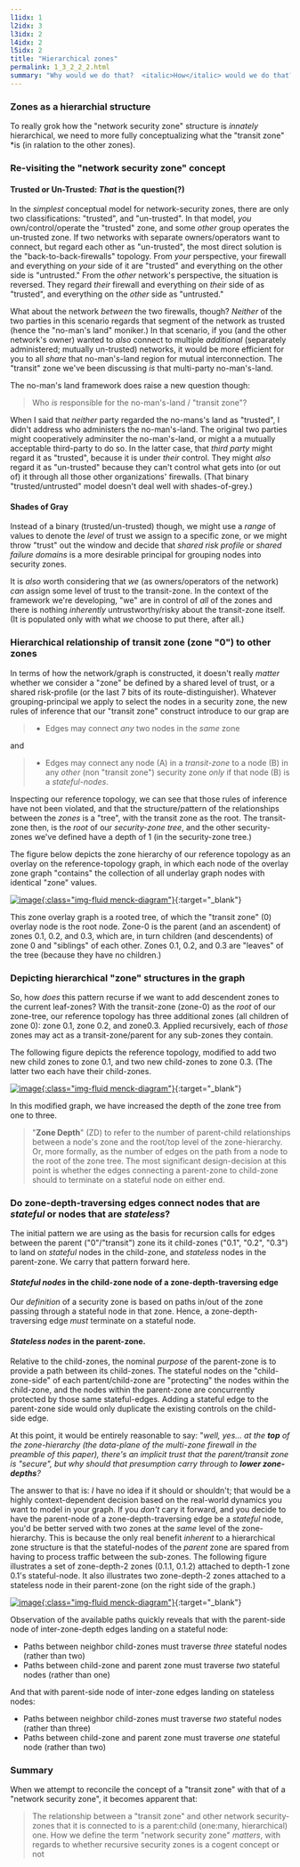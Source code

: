 ```yaml
---
l1idx: 1
l2idx: 3
l3idx: 2
l4idx: 2
l5idx: 2
title: "Hierarchical zones"
permalink: 1_3_2_2_2.html
summary: "Why would we do that?  <italic>How</italic> would we do that?  ... <emphais>WOULD</emphasis> we do that?"
---
```


### Zones as a hierarchial structure

To really grok how the "network security zone" structure is *innately* hierarchical, we need to more fully conceptualizing what the "transit zone" *is  (in ralation to the other zones).

### Re-visiting the "network security zone" concept

#### Trusted or Un-Trusted: *That* is the question(?)

In the *simplest* conceptual model for network-security zones, there are only two classifications:  "trusted", and "un-trusted".  In that model,  *you* own/control/operate the "trusted" zone, and some *other* group operates the un-trusted zone.  If two networks with separate owners/operators want to connect, but regard each other as "un-trusted", the most direct solution is the "back-to-back-firewalls" topology.   From *your* perspective, your firewall and everything on *your* side of it are "trusted" and everything on the other side is "untrusted."  From the *other* network's perspective, the situation is reversed.  They regard *their* firewall and everything on *their* side of as "trusted", and everything on the *other* side as "untrusted."

What about the network *between* the two firewalls, though?  *Neither* of the two parties in this scenario regards that segment of the network as trusted (hence the "no-man's land" moniker.)  In that scenario, if you (and the other network's owner) wanted to *also* connect to multiple *additional* (separately administered; mutually un-trusted) networks, it would be more efficient for you to all *share* that no-man's-land region for mutual interconnection.  The "transit" zone we've been discussing *is* that multi-party no-man's-land.

The no-man's land framework does raise a new question though:

>Who *is* responsible for the no-man's-land / "transit zone"?

When I said that *neither* party regarded the no-mans's land as "trusted", I didn't address who administers the no-man's-land.  The original two parties might cooperatively adminsiter the no-man's-land, or might a a mutually acceptable third-party to do so. In the latter case, that *third party* might regard it as "trusted", because it is under *their* control.  They might *also* regard it as "un-trusted" because they can't control what gets into (or out of) it through all those other organizations' firewalls.  (That binary "trusted/untrusted" model doesn't deal well with shades-of-grey.)

#### Shades of Gray

Instead of a binary (trusted/un-trusted) though, we might use a *range* of values to denote the *level* of trust we assign to a specific zone, or we might throw "trust" out the window and decide that *shared risk profile* or *shared failure domains* is a more desirable principal for grouping nodes into security zones.

It is *also* worth considering that *we* (as owners/operators of the network) *can* assign some level of trust to the transit-zone.  In the context of the framework we're developing, "we" are in control of *all* of the zones and there is nothing *inherently* untrustworthy/risky about the transit-zone itself.  (It is populated only with what *we* choose to put there, after all.)

### Hierarchical relationship of transit zone (zone "0") to other zones

In terms of how the network/graph is constructed, it doesn't really *matter* whether we consider a "zone" be defined by a shared level of trust, or a shared risk-profile (or the last 7 bits of its route-distinguisher).  Whatever grouping-principal we apply to select the nodes in a security zone, the new rules of inference that our "transit zone" construct introduce to our grap are

>* Edges may connect *any* two nodes in the *same* zone

and

>* Edges may connect any node (A) in a *transit-zone* to a node (B) in any *other* (non "transit zone") security zone *only* if that node (B) is a  *stateful-nodes*. 

Inspecting our reference topology, we can see that those rules of inference have not been violated, and that the structure/pattern of the relationships between the *zones* is a "tree", with the transit zone as the root.  The transit-zone then, is the *root* of our *security-zone tree*, and the other security-zones we've defined have a depth of 1 (in the security-zone tree.)

The figure below depicts the zone hierarchy of our reference topology as an overlay on the reference-topology graph, in which each node of the overlay zone graph "contains" the collection of all underlay graph nodes with identical "zone" values.

[![image](./grphth-25-zone-tree-1.svg){:class="img-fluid menck-diagram"}](./pages/1/3/grphth-25-zone-tree-1.svg){:target="_blank"}

This zone overlay graph is a rooted tree, of which the "transit zone" (0) overlay node is the root node.  Zone-0 is the parent (and an ascendent) of zones 0.1, 0.2, and 0.3, which are, in turn children (and descendents) of zone 0 and "siblings" of each other.  Zones 0.1, 0.2, and 0.3 are "leaves" of the tree (because they have no children.)

### Depicting hierarchical "zone" structures in the graph

So, how *does* this pattern recurse if we want to add descendent zones to the current leaf-zones?   With the transit-zone (zone-0) as the *root* of our zone-tree, our reference topology has three additional zones (all children of zone 0):  zone 0.1, zone 0.2, and zone0.3.  Applied recursively, each of *those* zones may act as a transit-zone/parent for any sub-zones they contain.  

The following figure depicts the reference topology, modified to add two new child zones to zone 0.1, and two new child-zones to zone 0.3.  (The latter two each have their child-zones.

[![image](./grphth-16.svg){:class="img-fluid menck-diagram"}](./pages/1/3/grphth-16.svg){:target="_blank"}

In this modified graph, we have increased the depth of the zone tree from one to three.

> "**Zone Depth**" (ZD) to refer to the number of parent-child relationships between a node's zone and the root/top level of the zone-hierarchy.  Or, more formally, as the number of edges on the path from a node to the root of the zone tree.  The most significant design-decision at this point is whether the edges connecting a parent-zone to child-zone should to terminate on a stateful node on either end.

### Do zone-depth-traversing edges connect nodes that are *stateful* or nodes that are *stateless*?

The initial pattern we are using as the basis for recursion calls for edges between the parent ("0"/"transit") zone its it child-zones ("0.1", "0.2", "0.3") to land on *stateful* nodes in the child-zone, and *stateless* nodes in the parent-zone.  We carry that pattern forward here.

#### *Stateful nodes* in the child-zone node of a zone-depth-traversing edge

Our *definition* of a security zone is based on paths in/out of the zone passing through a stateful node in that zone.  Hence, a zone-depth-traversing edge *must* terminate on a stateful node.

#### *Stateless nodes* in the parent-zone.

Relative to the child-zones, the nominal *purpose* of the parent-zone is to provide a path between its child-zones.  The stateful nodes on the "child-zone-side" of each partent/child-zone are "protecting" the nodes within the child-zone, and the nodes within the parent-zone are concurrently protected by those same stateful-edges.  Adding a stateful edge to the parent-zone side would only duplicate the existing controls on the child-side edge.

At this point, it would be entirely reasonable to say: "*well, yes... at the **top** of the zone-hierarchy (the data-plane of the multi-zone firewall in the preamble of this paper), there's an implicit trust that the parent/transit zone is "secure", but why should that presumption carry through to **lower zone-depths**?*

The answer to that is:  *I* have no idea if it should or shouldn't; that would be a highly context-dependent decision based on the real-world dynamics you want to model in your graph.  If you *don't* cary it forward, and you decide to have the parent-node of a zone-depth-traversing edge be a *stateful* node, you'd be better served with two zones at the *same* level of the zone-hierarchy.  This is because the only real benefit *inherent* to a hierarchical zone structure is that the stateful-nodes of the *parent* zone are spared from having to process traffic between the sub-zones.  The following figure illustrates a set of zone-depth-2 zones (0.1.1, 0.1.2) attached to depth-1 zone 0.1's stateful-node.  It also illustrates two zone-depth-2 zones attached to a stateless node in their parent-zone  (on the right side of the graph.)

[![image](./grphth-17.svg){:class="img-fluid menck-diagram"}](./pages/1/3/grphth-17.svg){:target="_blank"}

Observation of the available paths quickly reveals that with the parent-side node of inter-zone-depth edges landing on a stateful node:

* Paths between neighbor child-zones must traverse *three* stateful nodes (rather than two)
* Paths between child-zone and parent zone must traverse *two* stateful nodes (rather than one)

And that with parent-side node of inter-zone edges landing on stateless nodes:

* Paths between neighbor child-zones must traverse *two* stateful nodes (rather than three)
* Paths between child-zone and parent zone must traverse *one* stateful node (rather than two)

### Summary

When we attempt to reconcile the concept of a "transit zone" with that of a "network security zone", it becomes apparent that:

> The relationship between a "transit zone" and other network security-zones that it is connected to is a parent:child (one:many, hierarchical) one.
> How we define the term "network security zone" *matters*, with regards to whether recursive security zones is a cogent concept or not

